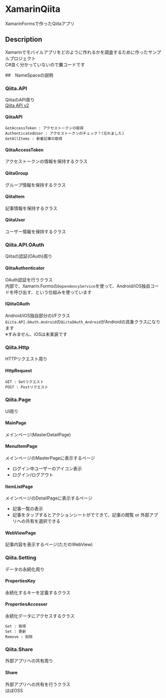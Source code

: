 # XamarinQiita
XamarinFormsで作ったQiitaアプリ

## Description
Xamarinでモバイルアプリをどのように作れるかを調査するために作ったサンプルプロジェクト   
C#良く分かっていないので糞コードです   

##　NameSpaceの説明
### Qiita.API
QiitaのAPI周り   
[Qiita API v2](https://qiita.com/api/v2/docs)

#### QiitaAPI
```
GetAccessToken : アクセストークンの取得
AuthenticatedUser : アクセストークンのチェック？(忘れました)
GetAllItems : 新着記事の取得
```

#### QiitaAccessToken
アクセストークンの情報を保持するクラス

#### QiitaGroup
グループ情報を保持するクラス

#### QiitaItem
記事情報を保持するクラス

#### QiitaUser
ユーザー情報を保持するクラス

### Qiita.API.OAuth
Qiitaの認証(OAuth)周り

#### QiitaAuthenticator
OAuth認証を行うクラス   
内部で、Xamarin.Formsの`DependencyService`を使って、Android/iOS独自コードを呼び出す、という仕組みを使っています

#### IQiitaOAuth
Android/iOS独自部分のI/Fクラス   
`Qiita.API.OAuth.Android`の`QiitaOAuth_Android`がAndroidの具象クラスになります   
※すみません、iOSは未実装です

### Qiita.Http
HTTPリクエスト周り

#### HttpRequest
```
GET : Getリクエスト
POST : Postリクエスト
```

### Qiita.Page
UI周り

#### MainPage
メインページ(MasterDetailPage)

#### MenuItemPage
メインページのMasterPageに表示するページ

- ログイン中ユーザーのアイコン表示
- ログイン/ログアウト

#### ItemListPage
メインページのDetailPageに表示するページ

- 記事一覧の表示
- 記事をタップするとアクションシートがでてきて、記事の閲覧 or 外部アプリへの共有を選択できる

#### WebViewPage
記事内容を表示するページ(ただのWebView)

### Qiita.Setting
データの永続化周り

#### PropertiesKey
永続化するキーを定義するクラス

#### PropertiesAccesser
永続化データにアクセスするクラス

```
Get : 取得
Set : 更新
Remove : 削除
```

### Qiita.Share
外部アプリへの共有周り

#### Share
外部アプリへの共有を行うクラス   
ほぼOSS


